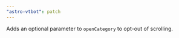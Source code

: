 ```yaml
---
"astro-vtbot": patch
---
```


Adds an optional parameter to `openCategory` to opt-out of scrolling.

